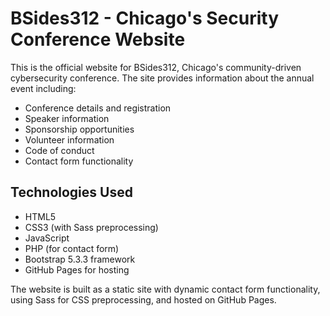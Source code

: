 # BSides312 - Chicago's Security Conference Website

This is the official website for BSides312, Chicago's community-driven cybersecurity conference. The site provides information about the annual event including:

- Conference details and registration
- Speaker information
- Sponsorship opportunities
- Volunteer information
- Code of conduct
- Contact form functionality

## Technologies Used

- HTML5
- CSS3 (with Sass preprocessing)
- JavaScript
- PHP (for contact form)
- Bootstrap 5.3.3 framework
- GitHub Pages for hosting

The website is built as a static site with dynamic contact form functionality, using Sass for CSS preprocessing, and hosted on GitHub Pages.